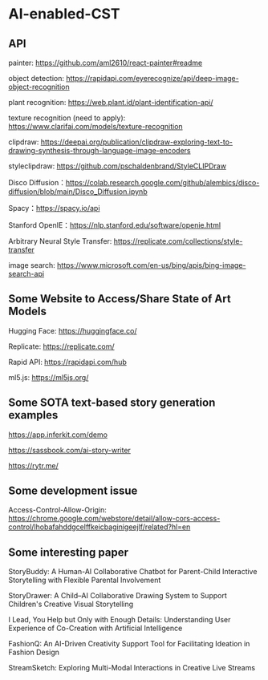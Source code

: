 # AI-enabled-CST

## API

painter: https://github.com/aml2610/react-painter#readme

object detection: https://rapidapi.com/eyerecognize/api/deep-image-object-recognition

plant recognition: https://web.plant.id/plant-identification-api/

texture recognition (need to apply): https://www.clarifai.com/models/texture-recognition

clipdraw: https://deepai.org/publication/clipdraw-exploring-text-to-drawing-synthesis-through-language-image-encoders

styleclipdraw: https://github.com/pschaldenbrand/StyleCLIPDraw

Disco Diffusion：https://colab.research.google.com/github/alembics/disco-diffusion/blob/main/Disco_Diffusion.ipynb

Spacy：https://spacy.io/api

Stanford OpenIE：https://nlp.stanford.edu/software/openie.html

Arbitrary Neural Style Transfer: https://replicate.com/collections/style-transfer

image search: https://www.microsoft.com/en-us/bing/apis/bing-image-search-api

## Some Website to Access/Share State of Art Models

Hugging Face: https://huggingface.co/

Replicate: https://replicate.com/

Rapid API: https://rapidapi.com/hub

ml5.js: https://ml5js.org/

## Some SOTA text-based story generation examples

https://app.inferkit.com/demo

https://sassbook.com/ai-story-writer

https://rytr.me/ 

## Some development issue

Access-Control-Allow-Origin: https://chrome.google.com/webstore/detail/allow-cors-access-control/lhobafahddgcelffkeicbaginigeejlf/related?hl=en

## Some interesting paper

StoryBuddy: A Human-AI Collaborative Chatbot for Parent-Child Interactive Storytelling with Flexible Parental Involvement

StoryDrawer: A Child–AI Collaborative Drawing System to Support Children's Creative Visual Storytelling

I Lead, You Help but Only with Enough Details: Understanding User Experience of Co-Creation with Artificial Intelligence

FashionQ: An AI-Driven Creativity Support Tool for Facilitating Ideation in Fashion Design

StreamSketch: Exploring Multi-Modal Interactions in Creative Live Streams

